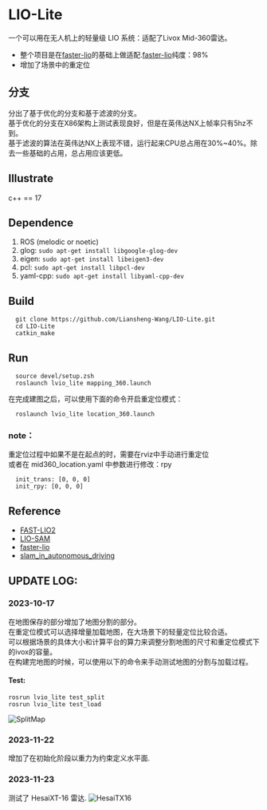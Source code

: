 # LIO-Lite
一个可以用在无人机上的轻量级 LIO 系统：适配了Livox Mid-360雷达。  
* 整个项目是在[faster-lio](https://github.com/gaoxiang12/faster-lio.git)的基础上做适配.[faster-lio](https://github.com/gaoxiang12/faster-lio.git)纯度：98%
* 增加了场景中的重定位  

## 分支
分出了基于优化的分支和基于滤波的分支。  
基于优化的分支在X86架构上测试表现良好，但是在英伟达NX上帧率只有5hz不到。  
基于滤波的算法在英伟达NX上表现不错，运行起来CPU总占用在30%~40%。除去一些基础的占用，总占用应该更低。

## Illustrate
c++ == 17  

## Dependence
1. ROS (melodic or noetic)
2. glog: ```sudo apt-get install libgoogle-glog-dev```
3. eigen: ```sudo apt-get install libeigen3-dev```
4. pcl: ```sudo apt-get install libpcl-dev```
5. yaml-cpp: ```sudo apt-get install libyaml-cpp-dev```

## Build
```
  git clone https://github.com/Liansheng-Wang/LIO-Lite.git  
  cd LIO-Lite  
  catkin_make  
```

## Run
```
  source devel/setup.zsh
  roslaunch lvio_lite mapping_360.launch  
```
在完成建图之后，可以使用下面的命令开启重定位模式：
```
  roslaunch lvio_lite location_360.launch  
```
### note：
  重定位过程中如果不是在起点的时，需要在rviz中手动进行重定位  
  或者在 mid360_location.yaml 中参数进行修改：rpy
```
  init_trans: [0, 0, 0]
  init_rpy: [0, 0, 0]
```

## Reference
* [FAST-LIO2](https://github.com/hku-mars/FAST_LIO.git)
* [LIO-SAM](https://github.com/TixiaoShan/LIO-SAM.git)
* [faster-lio](https://github.com/gaoxiang12/faster-lio.git)
* [slam_in_autonomous_driving](https://github.com/gaoxiang12/slam_in_autonomous_driving.git)

## UPDATE LOG:
### 2023-10-17 
在地图保存的部分增加了地图分割的部分。   
在重定位模式可以选择增量加载地图，在大场景下的轻量定位比较合适。   
可以根据场景的具体大小和计算平台的算力来调整分割地图的尺寸和重定位模式下的ivox的容量。  
在构建完地图的时候，可以使用以下的命令来手动测试地图的分割与加载过程。   
#### Test:
```
rosrun lvio_lite test_split
rosrun lvio_lite test_load 
```
![SplitMap](https://github.com/Liansheng-Wang/LIO-Lite/blob/eskf-base/doc/split_map.png)

### 2023-11-22
增加了在初始化阶段以重力为约束定义水平面.  

### 2023-11-23
测试了 HesaiXT-16 雷达.
![HesaiTX16](https://github.com/Liansheng-Wang/LIO-Lite/blob/eskf-base/doc/HesaiXT16.png)